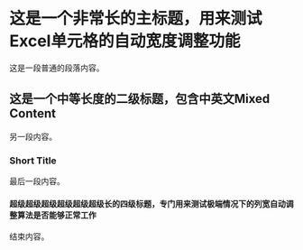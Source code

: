 # 这是一个非常长的主标题，用来测试Excel单元格的自动宽度调整功能

这是一段普通的段落内容。

## 这是一个中等长度的二级标题，包含中英文Mixed Content

另一段内容。

### Short Title

最后一段内容。

#### 超级超级超级超级超级超级长的四级标题，专门用来测试极端情况下的列宽自动调整算法是否能够正常工作

结束内容。